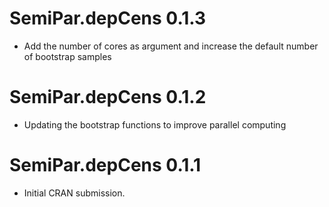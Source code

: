 # SemiPar.depCens 0.1.3

* Add the number of cores as argument and increase the default number of bootstrap samples

# SemiPar.depCens 0.1.2

* Updating the bootstrap functions to improve parallel computing

# SemiPar.depCens 0.1.1

* Initial CRAN submission.
